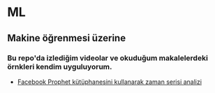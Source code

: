 # ML
## Makine öğrenmesi üzerine

### Bu repo'da izlediğim videolar ve okuduğum makalelerdeki örnkleri kendim uyguluyorum.

- [Facebook Prophet kütüphanesini kullanarak zaman serisi analizi](https://github.com/hasanalay/ML/blob/main/zaman_serisi_pratik.ipynb)
